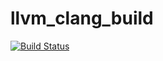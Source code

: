 # llvm_clang_build
[![Build Status](https://monamimani.visualstudio.com/llvm_clang_build/_apis/build/status/llvm_clang%20yml)](https://monamimani.visualstudio.com/llvm_clang_build/_build/latest?definitionId=8)
